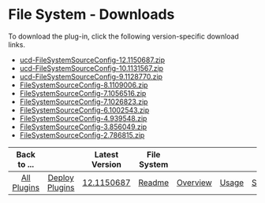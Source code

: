 
# File System - Downloads

To download the plug-in, click the following version-specific download links.

- [ucd-FileSystemSourceConfig-12.1150687.zip](https://raw.githubusercontent.com/UrbanCode/IBM-UCD-PLUGINS/main/files/FileSystemSourceConfig/ucd-FileSystemSourceConfig-12.1150687.zip)
- [ucd-FileSystemSourceConfig-10.1131567.zip](https://raw.githubusercontent.com/UrbanCode/IBM-UCD-PLUGINS/main/files/FileSystemSourceConfig/ucd-FileSystemSourceConfig-10.1131567.zip)
- [ucd-FileSystemSourceConfig-9.1128770.zip](https://raw.githubusercontent.com/UrbanCode/IBM-UCD-PLUGINS/main/files/FileSystemSourceConfig/ucd-FileSystemSourceConfig-9.1128770.zip)
- [FileSystemSourceConfig-8.1109006.zip](https://raw.githubusercontent.com/UrbanCode/IBM-UCD-PLUGINS/main/files/FileSystemSourceConfig/FileSystemSourceConfig-8.1109006.zip)
- [FileSystemSourceConfig-7.1056516.zip](https://raw.githubusercontent.com/UrbanCode/IBM-UCD-PLUGINS/main/files/FileSystemSourceConfig/FileSystemSourceConfig-7.1056516.zip)
- [FileSystemSourceConfig-7.1026823.zip](https://raw.githubusercontent.com/UrbanCode/IBM-UCD-PLUGINS/main/files/FileSystemSourceConfig/FileSystemSourceConfig-7.1026823.zip)
- [FileSystemSourceConfig-6.1002543.zip](https://raw.githubusercontent.com/UrbanCode/IBM-UCD-PLUGINS/main/files/FileSystemSourceConfig/FileSystemSourceConfig-6.1002543.zip)
- [FileSystemSourceConfig-4.939548.zip](https://raw.githubusercontent.com/UrbanCode/IBM-UCD-PLUGINS/main/files/FileSystemSourceConfig/FileSystemSourceConfig-4.939548.zip)
- [FileSystemSourceConfig-3.856049.zip](https://raw.githubusercontent.com/UrbanCode/IBM-UCD-PLUGINS/main/files/FileSystemSourceConfig/FileSystemSourceConfig-3.856049.zip)
- [FileSystemSourceConfig-2.786815.zip](https://raw.githubusercontent.com/UrbanCode/IBM-UCD-PLUGINS/main/files/FileSystemSourceConfig/FileSystemSourceConfig-2.786815.zip)

|Back to ...||Latest Version|File System ||||
| :---: | :---: | :---: | :---: | :---: | :---: | :---: |
|[All Plugins](../../index.md)|[Deploy Plugins](../README.md)|[12.1150687](https://raw.githubusercontent.com/UrbanCode/IBM-UCD-PLUGINS/main/files/FileSystemSourceConfig/ucd-FileSystemSourceConfig-12.1150687.zip)|[Readme](README.md)|[Overview](overview.md)|[Usage](usage.md)|[Steps](steps.md)|
